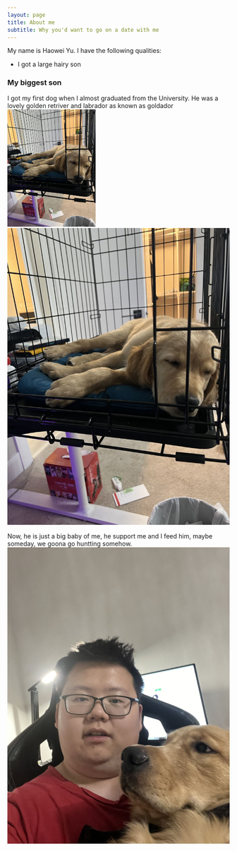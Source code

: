 ```yaml
---
layout: page
title: About me
subtitle: Why you'd want to go on a date with me
---
```


My name is Haowei Yu. I have the following qualities:

- I got a large hairy son
<!-- - I'm extremely loyal to my family
- good at hunting -->



### My biggest son

I got my first dog when I almost graduated from the University. He was a lovely golden retriver and labrador as known as goldador
<img src="/assets/img/guai/Guai_puppy.jpg" width="200"/>
![Guai](assets/img/guai/Guai_puppy.jpg)

Now, he is just a big baby of me, he support me and I feed him, maybe someday, we goona go huntting somehow.
![Guai](assets/img/guai/Me&Guai.jpg)

